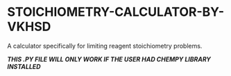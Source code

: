 # STOICHIOMETRY-CALCULATOR-BY-VKHSD
A calculator specifically for limiting reagent stoichiometry problems.

***THIS .PY FILE WILL ONLY WORK IF THE USER HAD CHEMPY LIBRARY INSTALLED***

